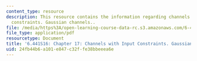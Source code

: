 ```yaml
---
content_type: resource
description: This resource contains the information regarding channels with input
  constraints. Gaussian channels..
file: /media/https%3A/open-learning-course-data-rc.s3.amazonaws.com/6-441-information-theory-spring-2016/24fb44b6a101e847c32ffe38bbeeea6e_MIT6_441S16_chapter_17.pdf
file_type: application/pdf
resourcetype: Document
title: '6.441S16: Chapter 17: Channels with Input Constraints. Gaussian Channels.'
uid: 24fb44b6-a101-e847-c32f-fe38bbeeea6e
---
```

